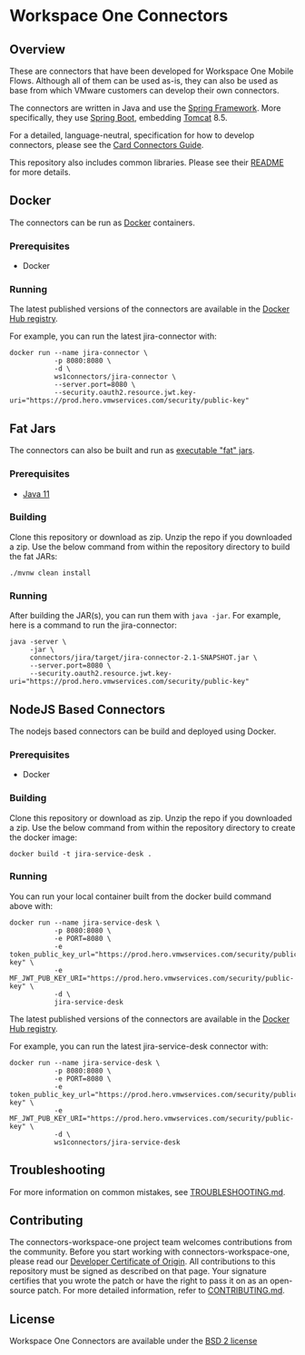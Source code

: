 # Workspace One Connectors

## Overview

These are connectors that have been developed for Workspace One Mobile Flows. Although all of them can be used as-is,
they can also be used as base from which VMware customers can develop their own connectors.

The connectors are written in Java and use the [Spring Framework](https://spring.io/). More specifically, they use
[Spring Boot](https://projects.spring.io/spring-boot/), embedding [Tomcat](http://tomcat.apache.org/) 8.5.

For a detailed, language-neutral, specification for how to develop connectors, please see the
[Card Connectors Guide](https://github.com/vmware-samples/card-connectors-guide).

This repository also includes common libraries. Please see their [README](https://github.com/vmware/connectors-workspace-one/blob/master/connectors-common/README.md) for more details.

## Docker

The connectors can be run as [Docker](https://www.docker.com/) containers.

### Prerequisites

* Docker

### Running

The latest published versions of the connectors are available in the [Docker Hub registry](https://hub.docker.com/u/ws1connectors/).

For example, you can run the latest jira-connector with:

```
docker run --name jira-connector \
           -p 8080:8080 \
           -d \
           ws1connectors/jira-connector \
           --server.port=8080 \
           --security.oauth2.resource.jwt.key-uri="https://prod.hero.vmwservices.com/security/public-key"
```

## Fat Jars

The connectors can also be built and run as [executable "fat" jars](https://docs.spring.io/spring-boot/docs/current/reference/html/howto-build.html#howto-create-an-executable-jar-with-maven).

### Prerequisites

* [Java 11](https://www.java.com/en/download/help/index_installing.xml)

### Building

Clone this repository or download as zip.
Unzip the repo if you downloaded a zip.
Use the below command from within the repository directory to build the fat JARs:

```
./mvnw clean install
```

### Running

After building the JAR(s), you can run them with `java -jar`.  For example, here is a command to run the jira-connector:

```
java -server \
     -jar \
     connectors/jira/target/jira-connector-2.1-SNAPSHOT.jar \
     --server.port=8080 \
     --security.oauth2.resource.jwt.key-uri="https://prod.hero.vmwservices.com/security/public-key"
```

## NodeJS Based Connectors
The nodejs based connectors can be build and deployed using Docker.

### Prerequisites

* Docker

### Building

Clone this repository or download as zip.
Unzip the repo if you downloaded a zip.
Use the below command from within the repository directory to create the docker image:

```
docker build -t jira-service-desk .
```

### Running

You can run your local container built from the docker build command above with:

```
docker run --name jira-service-desk \
           -p 8080:8080 \
           -e PORT=8080 \
           -e token_public_key_url="https://prod.hero.vmwservices.com/security/public-key" \
           -e MF_JWT_PUB_KEY_URI="https://prod.hero.vmwservices.com/security/public-key" \
           -d \
           jira-service-desk
```

The latest published versions of the connectors are available in the [Docker Hub registry](https://hub.docker.com/u/ws1connectors/).

For example, you can run the latest jira-service-desk connector with:

```
docker run --name jira-service-desk \
           -p 8080:8080 \
           -e PORT=8080 \
           -e token_public_key_url="https://prod.hero.vmwservices.com/security/public-key" \
           -e MF_JWT_PUB_KEY_URI="https://prod.hero.vmwservices.com/security/public-key" \
           -d \
           ws1connectors/jira-service-desk
```

## Troubleshooting

For more information on common mistakes, see [TROUBLESHOOTING.md](TROUBLESHOOTING.md).

## Contributing

The connectors-workspace-one project team welcomes contributions from the community. Before you start working with
connectors-workspace-one, please read our [Developer Certificate of Origin](https://cla.vmware.com/dco). All
contributions to this repository must be signed as described on that page. Your signature certifies that you wrote
the patch or have the right to pass it on as an open-source patch. For more detailed information, refer
to [CONTRIBUTING.md](CONTRIBUTING.md).

## License

Workspace One Connectors are available under the [BSD 2 license](https://github.com/vmware/connectors-workspace-one/blob/master/LICENSE.txt)
